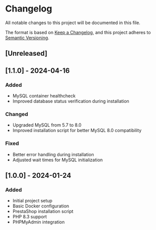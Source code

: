 # Changelog

All notable changes to this project will be documented in this file.

The format is based on [Keep a Changelog](https://keepachangelog.com/en/1.0.0/),
and this project adheres to [Semantic Versioning](https://semver.org/spec/v2.0.0.html).

## [Unreleased]

## [1.1.0] - 2024-04-16

### Added
- MySQL container healthcheck
- Improved database status verification during installation

### Changed
- Upgraded MySQL from 5.7 to 8.0
- Improved installation script for better MySQL 8.0 compatibility

### Fixed
- Better error handling during installation
- Adjusted wait times for MySQL initialization

## [1.0.0] - 2024-01-24

### Added
- Initial project setup
- Basic Docker configuration
- PrestaShop installation script
- PHP 8.3 support
- PHPMyAdmin integration 